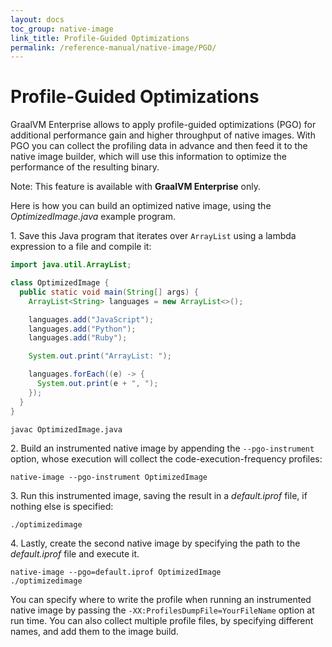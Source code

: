 ```yaml
---
layout: docs
toc_group: native-image
link_title: Profile-Guided Optimizations
permalink: /reference-manual/native-image/PGO/
---
```

# Profile-Guided Optimizations

GraalVM Enterprise allows to apply profile-guided optimizations (PGO) for additional performance gain and higher throughput of native images.
With PGO you can collect the profiling data in advance and then feed it to the native image builder, which will use this information to optimize the performance of the resulting binary.

Note: This feature is available with **GraalVM Enterprise** only.

Here is how you can build an optimized native image, using the _OptimizedImage.java_ example program.

1&#46; Save this Java program that iterates over `ArrayList` using a lambda expression to a file and compile it:
```java
import java.util.ArrayList;

class OptimizedImage {
  public static void main(String[] args) {
    ArrayList<String> languages = new ArrayList<>();

    languages.add("JavaScript");
    languages.add("Python");
    languages.add("Ruby");

    System.out.print("ArrayList: ");

    languages.forEach((e) -> {
      System.out.print(e + ", ");
    });
  }
}
```
```shell
javac OptimizedImage.java
```

2&#46; Build an instrumented native image by appending the `--pgo-instrument` option, whose execution will collect the code-execution-frequency profiles:
```shell
native-image --pgo-instrument OptimizedImage
```

3&#46; Run this instrumented image, saving the result in a _default.iprof_ file, if nothing else is specified:
```shell
./optimizedimage
```

4&#46; Lastly, create the second native image by specifying the path to the _default.iprof_ file and execute it.
```shell
native-image --pgo=default.iprof OptimizedImage
./optimizedimage
```

You can specify where to write the profile when running an instrumented native image by passing the `-XX:ProfilesDumpFile=YourFileName` option at run time.
You can also collect multiple profile files, by specifying different names, and add them to the image build.
